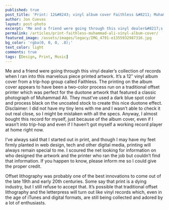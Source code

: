```yaml
---
published: true
post_title: 'Print: 12&#8243; vinyl album cover Faithless &#8211; Muhammad Ali'
author: Jon Cuevas
layout: post-photo
excerpt: "Me and a friend were going through this vinyl dealer&#8217;s collection of records when I ran into this marvelous piece printed artwork. It&#8217;s a 12&#8243; vinyl album cover from a trip-hop group called Faithless. The printing on the album cover appears to have been a two-color process run on a traditional offset printer which was perfect for the duotone artwork that featured a classic photograph of Muhammad Ali."
permalink: /articles/print-faithless-muhammad-ali-vinyl-album-cover/
featured_image: /assets/images/legacy/IMG_4791-e1355932987316.jpg
bg_color: 'rgba(0, 0, 0, .8);'
text_color: light
comments: true
tags: [Design, Print, Music]
---
```

Me and a friend were going through this vinyl dealer&#8217;s collection of records when I ran into this marvelous piece printed artwork. It&#8217;s a 12&#8243; vinyl album cover from a trip-hop group called Faithless. The printing on the album cover appears to have been a two-color process run on a traditional offset printer which was perfect for the duotone artwork that featured a classic photograph of Muhammad Ali. They must&#8217;ve used a dark blue spot color and process black on the uncoated stock to create this nice duotone effect. Disclaimer: I did not have my tiny lens with me and I wasn&#8217;t able to check it out real close, so I might be mistaken with all the specs. Anyway, I almost bought this record for myself, just because of the album cover, even if I wasn&#8217;t into trip-hop and even if I haven&#8217;t got myself a working record player at home right now.

I&#8217;ve always said that I started out in print, and though I may have my feet firmly planted in web design, tech and other digital media, printing will always remain special to me. I scoured the net looking for information on who designed the artwork and the printer who ran the job but couldn&#8217;t find that information. If you happen to know, please inform me so I could give the proper credit.

Offset lithography was probably one of the best innovations to come out of the late 19th and early 20th centuries. Some say that print is a dying industry, but I still refuse to accept that. It&#8217;s possible that traditional offset lithography and the letterpress will turn out like vinyl records which, even in the age of iTunes and digital formats, are still being collected and adored by a lot of enthusiasts.